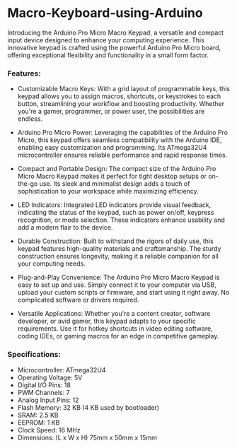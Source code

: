 # Macro-Keyboard-using-Arduino

Introducing the Arduino Pro Micro Macro Keypad, a versatile and compact input device designed to enhance your computing experience. This innovative keypad is crafted using the powerful Arduino Pro Micro board, offering exceptional flexibility and functionality in a small form factor.

### Features:

* Customizable Macro Keys: With a grid layout of programmable keys, this keypad allows you to assign macros, shortcuts, or keystrokes to each button, streamlining your workflow and boosting productivity. Whether you're a gamer, programmer, or power user, the possibilities are endless.

* Arduino Pro Micro Power: Leveraging the capabilities of the Arduino Pro Micro, this keypad offers seamless compatibility with the Arduino IDE, enabling easy customization and programming. Its ATmega32U4 microcontroller ensures reliable performance and rapid response times.

* Compact and Portable Design: The compact size of the Arduino Pro Micro Macro Keypad makes it perfect for tight desktop setups or on-the-go use. Its sleek and minimalist design adds a touch of sophistication to your workspace while maximizing efficiency.

* LED Indicators: Integrated LED indicators provide visual feedback, indicating the status of the keypad, such as power on/off, keypress recognition, or mode selection. These indicators enhance usability and add a modern flair to the device.

* Durable Construction: Built to withstand the rigors of daily use, this keypad features high-quality materials and craftsmanship. The sturdy construction ensures longevity, making it a reliable companion for all your computing needs.

* Plug-and-Play Convenience: The Arduino Pro Micro Macro Keypad is easy to set up and use. Simply connect it to your computer via USB, upload your custom scripts or firmware, and start using it right away. No complicated software or drivers required.

* Versatile Applications: Whether you're a content creator, software developer, or avid gamer, this keypad adapts to your specific requirements. Use it for hotkey shortcuts in video editing software, coding IDEs, or gaming macros for an edge in competitive gameplay.

### Specifications:

* Microcontroller: ATmega32U4
* Operating Voltage: 5V
* Digital I/O Pins: 18
* PWM Channels: 7
* Analog Input Pins: 12
* Flash Memory: 32 KB (4 KB used by bootloader)
* SRAM: 2.5 KB
* EEPROM: 1 KB
* Clock Speed: 16 MHz
* Dimensions: (L x W x H) 75mm x 50mm x 15mm
